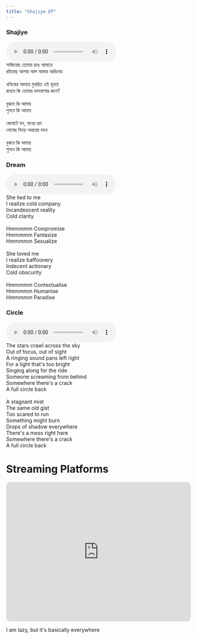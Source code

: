 ```yaml
---
title: "Shajiye EP"
---
```


### Shajiye
<audio controls="controls" controls="download">
  <source src="audio/shajiye.wav" type="audio/mpeg">
  Your browser does not support the audio element.
</audio>
<br>
সাজিয়েছ তোমার রঙে আমায়ে<br>
রচিয়েছ আশার আল আমার আঙিনায়<br>
<br>
খনিকের আলয়ে মুখরিত এই হৃদয়ে<br>
রাখবে কি তোমার ভালবাশার কনে?<br>
<br>
বুঝবে কি আমায়<br>
শুনবে কি আমায়<br>
<br>
ঘোলাটে মন, মনের ভ্রম<br>
দোষের ভিড়ে অন্তরের দহন<br> 
<br>
বুঝবে কি আমায়<br>
শুনবে কি আমায়<br>

### Dream
<audio controls="controls" controls="download">
  <source src="audio/dreams.wav" type="audio/mpeg">
  Your browser does not support the audio element.
</audio>
<br>
She lied to me<br>
I realize cold company<br>
Incandescent reality<br>
Cold clarity<br>
<br>
Hmmmmm Compromise<br>
Hmmmmm Fantasize<br>
Hmmmmm Sexualize<br>
<br>
She loved me<br>
I realize baffoonery<br>
Indecent actionary<br>
Cold obscurity<br>
<br>
Hmmmmm Contextualise<br>
Hmmmmm Humanise<br>
Hmmmmm Paradise<br>

### Circle
<audio controls="controls" controls="download">
  <source src="audio/the_stars.wav" type="audio/mpeg">
  Your browser does not support the audio element.
</audio>
<br>
The stars crawl across the sky<br>
Out of focus, out of sight<br>
A ringing sound pans left right<br>
For a light that's too bright<br>
Singing along for the ride<br>
Someone screaming from behind<br>
Somewhere there's a crack<br>
A full circle back<br>
<br>
A stagnant mist<br>
The same old gist<br>
Too scared to run<br>
Something might burn<br>
Drops of shadow everywhere<br>
There's a mess right here<br>
Somewhere there's a crack<br>
A full circle back<br>

# Streaming Platforms
<iframe style="border-radius:12px" src="https://open.spotify.com/embed/album/45Mn0avuJ1nTxJxqkDclU4?utm_source=generator&theme=0" width="100%" height="380" frameBorder="0" allowfullscreen="" allow="autoplay; clipboard-write; encrypted-media; fullscreen; picture-in-picture"></iframe>

I am lazy, but it's basically everywhere